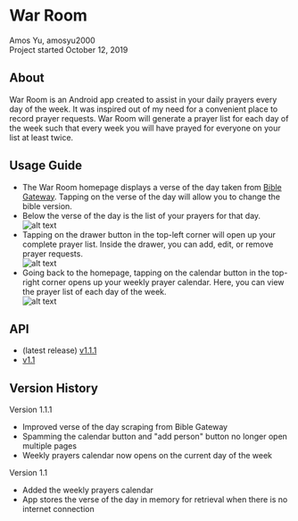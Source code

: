 # War Room
Amos Yu, amosyu2000  
Project started October 12, 2019  

## About
War Room is an Android app created to assist in your daily prayers every day of the week. It was inspired out of my need for a convenient place to record prayer requests. War Room will generate a prayer list for each day of the week such that every week you will have prayed for everyone on your list at least twice.  

## Usage Guide
- The War Room homepage displays a verse of the day taken from [Bible Gateway](https://www.biblegateway.com/reading-plans/verse-of-the-day/next?version=NIV). Tapping on the verse of the day will allow you to change the bible version.  
- Below the verse of the day is the list of your prayers for that day.  
![alt text](https://user-images.githubusercontent.com/46848538/68534757-0f52e780-0306-11ea-90f5-b7e05b6365d4.png "Homepage")
- Tapping on the drawer button in the top-left corner will open up your complete prayer list. Inside the drawer, you can add, edit, or remove prayer requests.  
![alt text](https://user-images.githubusercontent.com/46848538/68534755-0f52e780-0306-11ea-816f-45c9b7dab358.png "Prayer List Drawer")
- Going back to the homepage, tapping on the calendar button in the top-right corner opens up your weekly prayer calendar. Here, you can view the prayer list of each day of the week.  
![alt text](https://user-images.githubusercontent.com/46848538/68534756-0f52e780-0306-11ea-912f-b76dbf6244ef.png "Weekly Prayers Calendar")

## API  
- (latest release) [v1.1.1](https://github.com/amosyu2000/WarRoom/files/3827736/War.Room.v1.1.1.zip)
- [v1.1](https://github.com/amosyu2000/WarRoom/files/3827737/War.Room.v1.1.zip)
## Version History  

Version 1.1.1
- Improved verse of the day scraping from Bible Gateway
- Spamming the calendar button and "add person" button no longer open multiple pages
- Weekly prayers calendar now opens on the current day of the week

Version 1.1
- Added the weekly prayers calendar
- App stores the verse of the day in memory for retrieval when there is no internet connection

